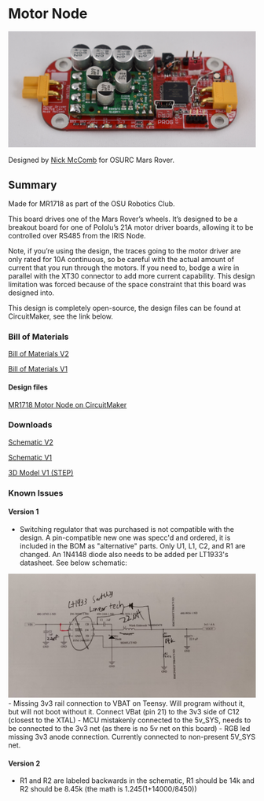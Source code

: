 # Motor Node

<!-- ![Iris](files/iris.jpg) -->

![Iris Render](files/motor.jpg)

Designed by [Nick McComb](www.nickmccomb.net) for OSURC Mars Rover.


## Summary

Made for MR1718 as part of the OSU Robotics Club.


This board drives one of the Mars Rover’s wheels. It’s designed to be a breakout board for one of Pololu’s 21A motor driver boards, allowing it to be controlled over RS485 from the IRIS Node.

Note, if you’re using the design, the traces going to the motor driver are only rated for 10A continuous, so be careful with the actual amount of current that you run through the motors. If you need to, bodge a wire in parallel with the XT30 connector to add more current capability. This design limitation was forced because of the space constraint that this board was designed into.

This design is completely open-source, the design files can be found at CircuitMaker, see the link below.

### Bill of Materials

[Bill of Materials V2](https://docs.google.com/spreadsheets/d/1zQtJtcauIfV7cGKvJbZdHLx3p09I3BvlQvNzqRRZR7c/edit?usp=sharing)

[Bill of Materials V1](
https://docs.google.com/spreadsheets/d/1CobSEg-5mzBy_F1_ASbbnYLLLra0shLwDUG4rKD09mE/edit?usp=sharing
)

#### Design files

[MR1718 Motor Node on CircuitMaker](https://workspace.circuitmaker.com/Projects/Details/Nick-McComb/MR1718-Motor-Node)

### Downloads

[Schematic V2](files/motor-v2-schematic.pdf)

[Schematic V1](files/motor-v1-schematic.pdf)

[3D Model V1 (STEP)](files/motor.step)

### Known Issues

#### Version 1
- Switching regulator that was purchased is not compatible with the design. A pin-compatible new one was specc'd and ordered, it is included in the BOM as "alternative" parts. Only U1, L1, C2, and R1 are changed. An 1N4148 diode also needs to be added per LT1933's datasheet. See below schematic:
<img src="files/motor_v1_bodge_1.jpg" width="600px">
- Missing 3v3 rail connection to VBAT on Teensy. Will program without it, but will not boot without it. Connect VBat (pin 21) to the 3v3 side of C12 (closest to the XTAL)
- MCU mistakenly connected to the 5v_SYS, needs to be connected to the 3v3 net (as there is no 5v net on this board)
- RGB led missing 3v3 anode connection. Currently connected to non-present 5V_SYS net.

#### Version 2 
- R1 and R2 are labeled backwards in the schematic, R1 should be 14k and R2 should be 8.45k (the math is 1.245(1+14000/8450))
